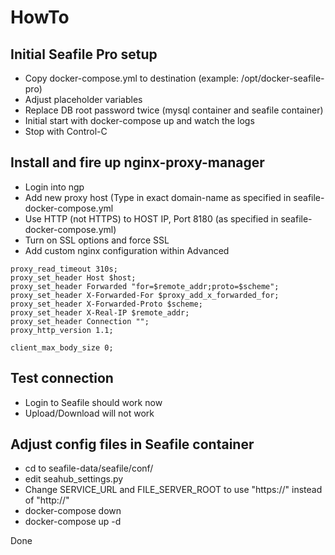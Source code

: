 # HowTo

## Initial Seafile Pro setup
- Copy docker-compose.yml to destination (example: /opt/docker-seafile-pro)
- Adjust placeholder variables
- Replace DB root password twice (mysql container and seafile container)
- Initial start with docker-compose up and watch the logs
- Stop with Control-C

## Install and fire up nginx-proxy-manager
- Login into ngp
- Add new proxy host (Type in exact domain-name as specified in seafile-docker-compose.yml
- Use HTTP (not HTTPS) to HOST IP, Port 8180 (as specified in seafile-docker-compose.yml)
- Turn on SSL options and force SSL
- Add custom nginx configuration within Advanced

````
proxy_read_timeout 310s;
proxy_set_header Host $host;
proxy_set_header Forwarded "for=$remote_addr;proto=$scheme";
proxy_set_header X-Forwarded-For $proxy_add_x_forwarded_for;
proxy_set_header X-Forwarded-Proto $scheme;
proxy_set_header X-Real-IP $remote_addr;
proxy_set_header Connection "";
proxy_http_version 1.1;

client_max_body_size 0;
````

## Test connection
- Login to Seafile should work now
- Upload/Download will not work

## Adjust config files in Seafile container
- cd to seafile-data/seafile/conf/
- edit seahub_settings.py
- Change SERVICE_URL and FILE_SERVER_ROOT to use "https://" instead of "http://"
- docker-compose down
- docker-compose up -d

Done
